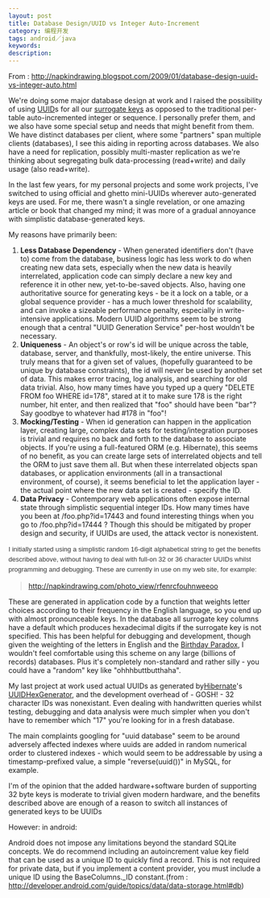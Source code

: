 ```yaml
---
layout: post
title: Database Design/UUID vs Integer Auto-Increment
category: 编程开发
tags: android／java
keywords: 
description: 
---
```


From :
<http://napkindrawing.blogspot.com/2009/01/database-design-uuid-vs-integer-auto.html>

We're doing some major database design at work and I raised the
possibility of using<span
class="Apple-converted-space"> </span>[UUID](http://en.wikipedia.org/wiki/Universally_Unique_Identifier)s
for all our<span class="Apple-converted-space"> </span>[surrogate
keys](http://en.wikipedia.org/wiki/Surrogate_key)<span
class="Apple-converted-space"> </span>as opposed to the traditional
per-table auto-incremented integer or sequence. I personally prefer
them, and we also have some special setup and needs that might benefit
from them. We have distinct databases per client, where some "partners"
span multiple clients (databases), I see this aiding in reporting across
databases. We also have a need for replication, possibly multi-master
replication as we're thinking about segregating bulk data-processing
(read+write) and daily usage (also read+write).

In the last few years, for my personal projects and some work projects,
I've switched to using official and ghetto mini-UUIDs wherever
auto-generated keys are used. For me, there wasn't a single revelation,
or one amazing article or book that changed my mind; it was more of a
gradual annoyance with simplistic database-generated keys.

My reasons have primarily been:

1.  **Less Database Dependency**<span
    class="Apple-converted-space"> </span>- When generated identifiers
    don't (have to) come from the database, business logic has less work
    to do when creating new data sets, especially when the new data is
    heavily interrelated, application code can simply declare a new key
    and reference it in other new, yet-to-be-saved objects. Also, having
    one authoritative source for generating keys - be it a lock on a
    table, or a global sequence provider - has a much lower threshold
    for scalability, and can invoke a sizeable performance penalty,
    especially in write-intensive applications. Modern UUID algorithms
    seem to be strong enough that a central "UUID Generation Service"
    per-host wouldn't be necessary.
2.  **Uniqueness**<span class="Apple-converted-space"> </span>- An
    object's or row's id will be unique across the table, database,
    server, and thankfully, most-likely, the entire universe. This truly
    means that for a given set of values, (hopefully guaranteed to be
    unique by database constraints), the id will never be used by
    another set of data. This makes error tracing, log analysis, and
    searching for old data trivial. Also, how many times have you typed
    up a query "DELETE FROM foo WHERE id=178", stared at it to make sure
    178 is the right number, hit enter, and then realized that "foo"
    should have been "bar"? Say goodbye to whatever had \#178 in "foo"!
3.  **Mocking/Testing**<span class="Apple-converted-space"> </span>-
    When id generation can happen in the application layer, creating
    large, complex data sets for testing/integration purposes is trivial
    and requires no back and forth to the database to associate objects.
    If you're using a full-featured ORM (e.g. Hibernate), this seems of
    no benefit, as you can create large sets of interrelated objects and
    tell the ORM to just save them all. But when these interrelated
    objects span databases, or application environments (all in a
    transactional environment, of course), it seems beneficial to let
    the application layer - the actual point where the new data set is
    created - specify the ID.
4.  **Data Privacy**<span class="Apple-converted-space"> </span>-
    Contemporary web applications often expose internal state through
    simplistic sequential integer IDs. How many times have you been at
    /foo.php?id=17443 and found interesting things when you go to
    /foo.php?id=17444 ? Though this should be mitigated by proper design
    and security, if UUIDs are used, the attack vector is nonexistent.

<span
style="display:inline! important;float:none;word-spacing:0px;font:13px/20px Verdana, sans-serif;text-transform:none;color:#333333;text-indent:0px;white-space:normal;letter-spacing:normal;background-color:#ffffff;text-align:left;widows:2;orphans:2;webkit-text-size-adjust:auto;webkit-text-stroke-width:0px;">I
initially started using a simplistic random 16-digit alphabetical string
to get the benefits described above, without having to deal with full-on
32 or 36 character UUIDs whilst programming and debugging. These are
currently in use on my web site, for example:</span>

> <http://napkindrawing.com/photo_view/rfenrcfouhnweeoo>

These are generated in application code by a function that weights
letter choices according to their frequency in the English language, so
you end up with almost pronounceable keys. In the database all surrogate
key columns have a default which produces hexadecimal digits if the
surrogate key is not specified. This has been helpful for debugging and
development, though given the weighting of the letters in English and
the<span class="Apple-converted-space"> </span>[Birthday
Paradox](http://en.wikipedia.org/wiki/Birthday_Paradox), I wouldn't feel
comfortable using this scheme on any large (billions of records)
databases. Plus it's completely non-standard and rather silly - you
could have a "random" key like "ohhhbuttbutthaha".

My last project at work used actual UUIDs as generated
by[Hibernate](http://hibernate.org/)'s<span
class="Apple-converted-space"> </span>[UUIDHexGenerator](http://www.hibernate.org/hib_docs/v3/api/org/hibernate/id/UUIDHexGenerator.html),
and the development overhead of - GOSH! - 32 character IDs was
nonexistant. Even dealing with handwritten queries whilst testing,
debugging and data analysis were much simpler when you don't have to
remember which "17" you're looking for in a fresh database.

The main complaints googling for "uuid database" seem to be around
adversely affected indexes where uuids are added in random numerical
order to clustered indexes - which would seem to be addressable by using
a timestamp-prefixed value, a simple "reverse(uuid())" in MySQL, for
example.

I'm of the opinion that the added hardware+software burden of supporting
32 byte keys is moderate to trivial given modern hardware, and the
benefits described above are enough of a reason to switch all instances
of generated keys to be UUIDs

 

 

However: in android:

Android does not impose any limitations beyond the standard SQLite concepts. We do recommend including an autoincrement value key field that can be used as a unique ID to quickly find a record. This is not required for private data, but if you implement a content provider, you must include a unique ID using the BaseColumns.\_ID constant.(from
: <http://developer.android.com/guide/topics/data/data-storage.html#db>)








